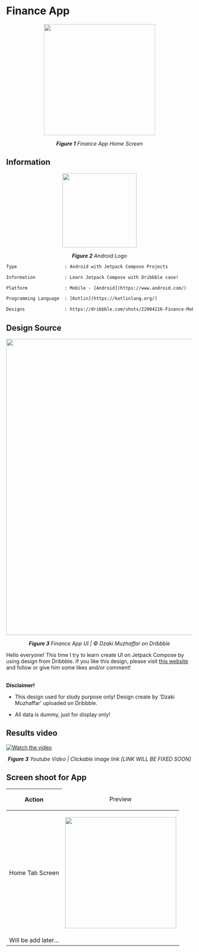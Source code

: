 # Finance App
<p align="center"><img src="https://github.com/patriciafiona/Clone-From-Design-Projects/assets/32255348/7a840d41-7281-47de-beb3-49850a603b75" width="300"/></p>
<p align="center"><i><b>Figure 1</b> Finance App Home Screen</i></p>

## Information
<p align="center">
  <img src="https://upload.wikimedia.org/wikipedia/commons/thumb/6/64/Android_logo_2019_%28stacked%29.svg/2346px-Android_logo_2019_%28stacked%29.svg.png" width="200"/>
</p>
<p align="center"><i><b>Figure 2</b> Android Logo</i></p>

```diff
Type                  : Android with Jetpack Compose Projects

Information           : Learn Jetpack Compose with Dribbble case!

Platform              : Mobile - [Android](https://www.android.com/)

Programming Language  : [Kotlin](https://kotlinlang.org/)

Designs               : https://dribbble.com/shots/22004216-Finance-Mobile-App
```

## Design Source
<p align="center">
  <img src="https://github.com/patriciafiona/Clone-From-Design-Projects/assets/32255348/774142d6-3cde-4d71-86f3-0efa960d8780" width="800"/>
</p>
<p align="center"><i><b>Figure 3</b> Finance App UI | © Dzaki Muzhaffar on Dribbble</i></p>

Hello everyone! This time I try to learn create UI on Jetpack Compose by using design from Dribbble. If you like this design, please visit [this website](https://dribbble.com/shots/22004216-Finance-Mobile-App) and follow or give him some likes and/or comment!

<br/>
<b>Disclaimer!</b> 

- This design used for study purpose only! Design create by 'Dzaki Muzhaffar' uploaded on Dribbble.

- All data is dummy, just for display only!

## Results video
[![Watch the video](https://github.com/patriciafiona/Clone-From-Design-Projects/assets/32255348/2cd06410-3ef9-4728-8d47-c904ee5d88a8)](https://www.youtube.com/watch?v=8BwctjOR8rk)
<p align="center"><i><b>Figure 3</b> Youtube Video | Clickable image link [LINK WILL BE FIXED SOON]</i></p>

## Screen shoot for App 
| Action      <td colspan=2> <p align="center">Preview</p>
| -
| Home Tab Screen <td colspan=2><p align="center"><img src="https://github.com/patriciafiona/Clone-From-Design-Projects/assets/32255348/7a840d41-7281-47de-beb3-49850a603b75" width="300"/></p> |
| Will be add later... <td colspan=2></td> |

